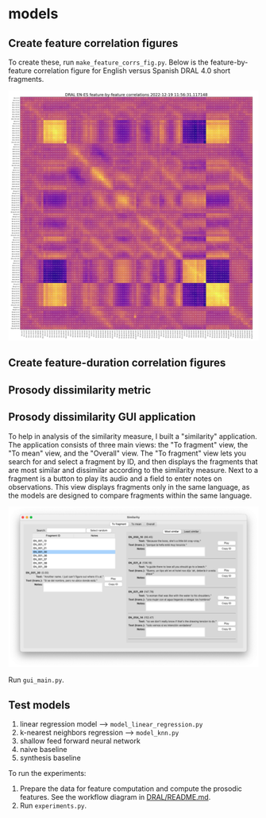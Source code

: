 # models

## Create feature correlation figures

To create these, run `make_feature_corrs_fig.py`. Below is the feature-by-feature correlation figure for English versus Spanish DRAL 4.0 short fragments.

![DRAL EN-ES correlation figure](./images/corr-matrix-EN-ES.jpeg)

## Create feature-duration correlation figures

## Prosody dissimilarity metric

## Prosody dissimilarity GUI application

To help in analysis of the similarity measure, I built a "similarity" application. The application consists of three main views: the "To fragment" view, the "To mean" view, and the "Overall" view. The "To fragment" view lets you search for and select a fragment by ID, and then displays the fragments that are most similar and dissimilar according to the similarity measure. Next to a fragment is a button to play its audio and a field to enter notes on observations. This view displays fragments only in the same language, as the models are designed to compare fragments within the same language.

![Similarity GUI - similarity to fragment view](./images/similarity-gui-to-fragment.png)

Run `gui_main.py`.

## Test models

1. linear regression model --> `model_linear_regression.py`
2. k-nearest neighbors regression --> `model_knn.py`
3. shallow feed forward neural network
4. naive baseline
5. synthesis baseline

To run the experiments:

1. Prepare the data for feature computation and compute the prosodic features. See the workflow diagram in [DRAL/README.md](../DRAL/README.md).
2. Run `experiments.py`.

<!--

## Parse MATLAB PCA outputs

(Description.)

-->